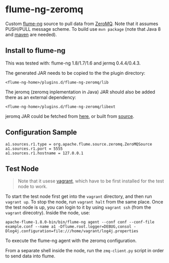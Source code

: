 # flume-ng-zeromq
Custom [flume-ng](https://flume.apache.org/) source to pull data from [ZeroMQ](http://zeromq.org/). Note that it assumes PUSH/PULL message scheme.
To build use `mvn package` (note that Java 8 and [maven](https://maven.apache.org/) are needed).

## Install to flume-ng
This was tested with: flume-ng 1.8/1.7/1.6 and jermq 0.4.4/0.4.3.

The generated JAR needs to be copied to the the plugin directory: 

`<flume-ng-home>/plugins.d/flume-ng-zeromq/lib`

The jeromq (zeromq inplementation in Java) JAR should also be added there as an external dependency: 

`<flume-ng-home>/plugins.d/flume-ng-zeromq/libext`

jeromq JAR could be fetched from [here](http://central.maven.org/maven2/org/zeromq/jeromq/0.3.4/jeromq-0.3.4.jar (version 0.4.3)),
or built from [source](https://github.com/zeromq/jeromq (version 0.4.4)).

## Configuration Sample
```
a1.sources.r1.type = org.apache.flume.source.zeromq.ZeroMQSource
a1.sources.r1.port = 5555
a1.sources.r1.hostname = 127.0.0.1
```

## Test Node
> Note that it usese [vagrant](https://www.vagrantup.com/), which have to be first installed for the test node to work.

To start the test node first get into the `vagrant` directory, and then run `vagrant up`. To stop the node, run `vagrant halt` from the same place. 
Once the test node is up, you can login to it by using `vagrant ssh` (from the `vagrant` direcotry). Inside the node, use:
```
apache-flume-1.8.0-bin/bin/flume-ng agent --conf conf --conf-file example.conf --name a1 -Dflume.root.logger=DEBUG,consol -Dlog4j.configuration=file:///home/vagrant/log4j.properties
```
To execute the flume-ng agent with the zeromq configuration.

From a separate shell inside the node, run the `zmq-client.py` script in order to send data into flume.
